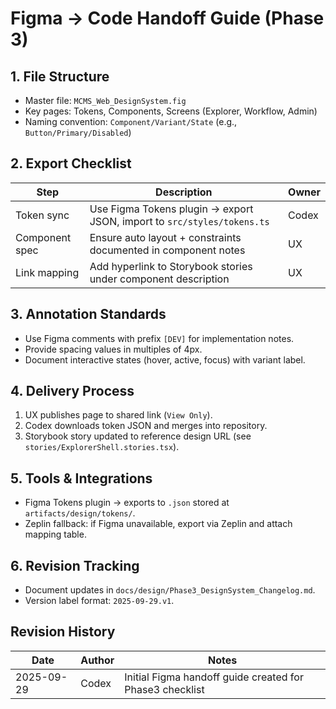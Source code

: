 # Figma → Code Handoff Guide (Phase 3)

## 1. File Structure
- Master file: `MCMS_Web_DesignSystem.fig`
- Key pages: Tokens, Components, Screens (Explorer, Workflow, Admin)
- Naming convention: `Component/Variant/State` (e.g., `Button/Primary/Disabled`)

## 2. Export Checklist
| Step | Description | Owner |
| --- | --- | --- |
| Token sync | Use Figma Tokens plugin → export JSON, import to `src/styles/tokens.ts` | Codex |
| Component spec | Ensure auto layout + constraints documented in component notes | UX |
| Link mapping | Add hyperlink to Storybook stories under component description | UX |

## 3. Annotation Standards
- Use Figma comments with prefix `[DEV]` for implementation notes.
- Provide spacing values in multiples of 4px.
- Document interactive states (hover, active, focus) with variant label.

## 4. Delivery Process
1. UX publishes page to shared link (`View Only`).
2. Codex downloads token JSON and merges into repository.
3. Storybook story updated to reference design URL (see `stories/ExplorerShell.stories.tsx`).

## 5. Tools & Integrations
- Figma Tokens plugin → exports to `.json` stored at `artifacts/design/tokens/`.
- Zeplin fallback: if Figma unavailable, export via Zeplin and attach mapping table.

## 6. Revision Tracking
- Document updates in `docs/design/Phase3_DesignSystem_Changelog.md`.
- Version label format: `2025-09-29.v1`.

## Revision History
| Date | Author | Notes |
| --- | --- | --- |
| 2025-09-29 | Codex | Initial Figma handoff guide created for Phase3 checklist |
